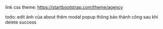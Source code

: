 link css theme: https://startbootstrap.com/theme/agency


todo: edit ảnh của about
thêm modal popup thông báo thành công sau khi delete success